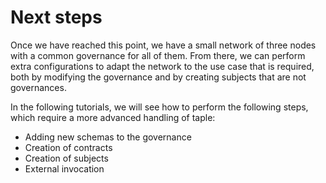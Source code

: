 # Next steps

Once we have reached this point, we have a small network of three nodes with a common governance for all of them. From there, we can perform extra configurations to adapt the network to the use case that is required, both by modifying the governance and by creating subjects that are not governances.

In the following tutorials, we will see how to perform the following steps, which require a more advanced handling of taple:

- Adding new schemas to the governance
- Creation of contracts
- Creation of subjects
- External invocation
